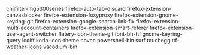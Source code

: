 cnijfilter-mg5300series
firefox-auto-tab-discard
firefox-extension-canvasblocker
firefox-extension-foxyproxy
firefox-extension-gnome-keyring-git
firefox-extension-google-search-link-fix
firefox-extension-multi-account-containers
firefox-extension-smart-referer
firefox-extension-user-agent-switcher
flatery-icon-theme-git
font-bh-ttf
gnome-keyring-query
icdiff
korla-icon-theme
novnc
powershell-bin
surf
touchegg
ttf-weather-icons
vscodium-bin
